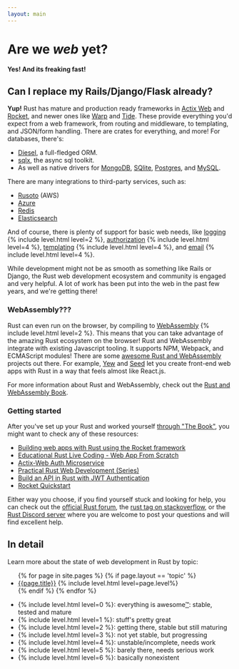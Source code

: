 ```yaml
---
layout: main
---
```


# Are we _web_ yet?

**Yes! And its freaking fast!**

## Can I replace my Rails/Django/Flask already?

**Yup!** Rust has mature and production ready frameworks in <a href="/topics/frameworks/#pkg-actix-web">Actix Web</a> and <a href="/topics/frameworks/#pkg-rocket">Rocket</a>, and newer ones like <a href="/topics/frameworks/#pkg-warp">Warp</a> and <a href="/topics/frameworks/#pkg-tide">Tide</a>. These provide everything you'd expect from a web framework, from routing and middleware, to templating, and JSON/form handling. There are crates for everything, and more! For databases, there's:

<ul>
  <li>
    <a href="/topics/database/#pkg-diesel">Diesel</a>, a full-fledged ORM.
  </li>
  <li>
    <a href="/topics/database/#pkg-sqlx">sqlx</a>, the async sql toolkit.
  </li>
  <li>
    As well as native drivers for <a href="/topics/database/#pkg-mongo">MongoDB</a>, <a href="/topics/database/#pkg-rusqlite">SQlite</a>, <a href="/topics/database/#pkg-postgres">Postgres</a>, and <a href="/topics/database/#pkg-mysql">MySQL</a>.
  </li>
</ul>

There are many integrations to third-party services, such as:

<ul>
  <li>
    <a href="/topics/services/#pkg-rusoto">Rusoto</a> (AWS)
  </li>
  <li>
    <a href="/topics/services/#pkg-azure_sdk_for_rust">Azure</a>
  </li>
  <li>
    <a href="/topics/services/#pkg-redis">Redis</a>
  </li>
  <li>
    <a href="/topics/services/#pkg-elasticsearch">Elasticsearch</a>
  </li>
</ul>

<p>And of course, there is plenty of support for basic web needs, like <a href="/topics/logging/">logging</a> {% include level.html level=2 %}, <a href="/topics/auth/">authorization</a> {% include level.html level=4 %}, <a href="/topics/templating/">templating</a> {% include level.html level=4 %}, and <a href="/topics/email/">email</a> {% include level.html level=4 %}.</p>

While development might not be as smooth as something like Rails or Django, the Rust web development ecosystem and community is engaged and very helpful. A lot of work has been put into the web in the past few years, and we're getting there!

### WebAssembly???

<p>Rust can even run on the browser, by compiling to <a href="/topics/webassembly/">WebAssembly</a> {% include level.html level=2 %}. This means that you can take advantage of the amazing Rust ecosystem on the browser! Rust and WebAssembly integrate with existing Javascript tooling. It supports NPM, Webpack, and ECMAScript modules! There are some <a href="/topics/webassembly/">awesome Rust and WebAssembly</a> projects out there. For example, <a href="https://github.com/yewstack/yew">Yew</a> and <a href="https://github.com/seed-rs/seed">Seed</a> let you create front-end web apps with Rust in a way that feels almost like React.js.</p>

For more information about Rust and WebAssembly, check out the [Rust and WebAssembly Book](https://rustwasm.github.io/docs/book/introduction.html).

### Getting started

After you've set up your Rust and worked yourself [through "The Book"](https://doc.rust-lang.org/book/), you might want to check any of these resources:

- [Building web apps with Rust using the Rocket framework](https://blog.logrocket.com/rust-web-apps-using-rocket-framework/)
- [Educational Rust Live Coding - Web App From Scratch](https://www.youtube.com/watch?v=yNe9Xr35n4Q&list=PL8lUUBadSMNBNKMYJpUE830tBiN6bxVRw&ab_channel=DavidPedersen)
- [Actix-Web Auth Microservice](https://gill.net.in/posts/auth-microservice-rust-actix-web1.0-diesel-complete-tutorial/)
- [Practical Rust Web Development (Series)](https://dev.to/werner/practical-rust-web-development-api-rest-29g1)
- [Build an API in Rust with JWT Authentication](https://auth0.com/blog/build-an-api-in-rust-with-jwt-authentication-using-actix-web/)
- [Rocket Quickstart](https://rocket.rs/v0.4/guide/quickstart/)

Either way you choose, if you find yourself stuck and looking for help, you can check out the [official Rust forum](https://users.rust-lang.org/c/help), the [rust tag on stackoverflow](https://stackoverflow.com/questions/tagged/rust), or the [Rust Discord server](https://discord.com/invite/rust-lang) where you are welcome to post your questions and will find excellent help.

## In detail

Learn more about the state of web development in Rust by topic:

<ul class="topic-list">
  {% for page in site.pages %}
    {% if page.layout == 'topic' %}
      <li><a href="{{page.url}}">{{page.title}}</a>  {% include level.html level=page.level%}</li>
    {% endif %}
  {% endfor %}
</ul>

<ul class="legend">
  <li>{% include level.html level=0 %}: everything is awesome<a href="https://www.youtube.com/watch?v=9cQgQIMlwWw" target="_blank">™</a>: stable, tested and mature</li>
  <li>{% include level.html level=1 %}: stuff's pretty great</li>
  <li>{% include level.html level=2 %}: getting there, stable but still maturing</li>
  <li>{% include level.html level=3 %}: not yet stable, but progressing</li>
  <li>{% include level.html level=4 %}: unstable/incomplete, needs work</li>
  <li>{% include level.html level=5 %}: barely there, needs serious work</li>
  <li>{% include level.html level=6 %}: basically nonexistent</li>
</ul>
